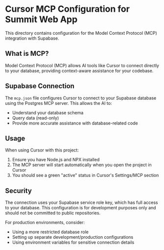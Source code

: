 # Cursor MCP Configuration for Summit Web App

This directory contains configuration for the Model Context Protocol (MCP) integration with Supabase.

## What is MCP?

Model Context Protocol (MCP) allows AI tools like Cursor to connect directly to your database, providing context-aware assistance for your codebase.

## Supabase Connection

The `mcp.json` file configures Cursor to connect to your Supabase database using the Postgres MCP server. This allows the AI to:

- Understand your database schema
- Query data (read-only)
- Provide more accurate assistance with database-related code

## Usage

When using Cursor with this project:

1. Ensure you have Node.js and NPX installed
2. The MCP server will start automatically when you open the project in Cursor
3. You should see a green "active" status in Cursor's Settings/MCP section

## Security

The connection uses your Supabase service role key, which has full access to your database. This configuration is for development purposes only and should not be committed to public repositories.

For production environments, consider:
- Using a more restricted database role
- Setting up separate development/production configurations
- Using environment variables for sensitive connection details 